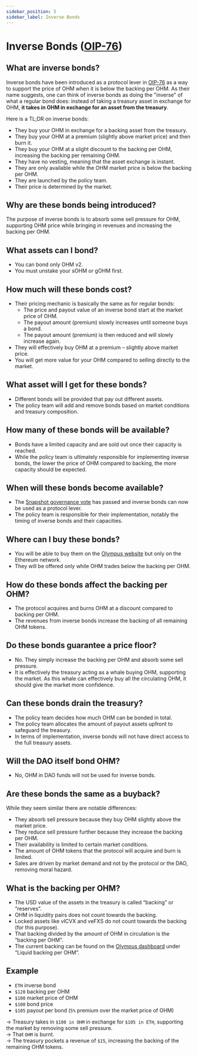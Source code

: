 ```yaml
---
sidebar_position: 5
sidebar_label: Inverse Bonds
---
```


# Inverse Bonds ([OIP-76](https://forum.olympusdao.finance/d/1020-oip-76-create-inverse-bond-policy-lever))

## What are inverse bonds?

Inverse bonds have been introduced as a protocol lever in [OIP-76](https://snapshot.org/#/olympusdao.eth/proposal/0xa544837835f3c4e681efba18d33623d4eb2acedec352dfc3c926a45902cd3612) 
as a way to support the price of OHM when it is below the backing per OHM. As their name suggests, 
one can think of inverse bonds as doing the "inverse" of what a regular bond does: 
instead of taking a treasury asset in exchange for OHM, **it takes in OHM in exchange for an asset from the treasury**. 

Here is a TL;DR on inverse bonds: 
- They buy your OHM in exchange for a backing asset from the treasury.
- They buy your OHM at a premium (slightly above market price) and then burn it.
- They buy your OHM at a slight discount to the backing per OHM, increasing the backing per remaining OHM.
- They have no vesting, meaning that the asset exchange is instant.
- They are only available while the OHM market price is below the backing per OHM.
- They are launched by the policy team.
- Their price is determined by the market.

## Why are these bonds being introduced?

The purpose of inverse bonds is to absorb some sell pressure for OHM, supporting OHM price while bringing in revenues and
increasing the backing per OHM.

## What assets can I bond?

- You can bond only OHM v2.
- You must unstake your sOHM or gOHM first.

## How much will these bonds cost?

- Their pricing mechanic is basically the same as for regular bonds:
    - The price and payout value of an inverse bond start at the market price of OHM.
    - The payout amount (premium) slowly increases until someone buys a bond.
    - The payout amount (premium) is then reduced and will slowly increase again.
- They will effectively buy OHM at a premium – slightly above market price.
- You will get more value for your OHM compared to selling directly to the market.

## What asset will I get for these bonds?

- Different bonds will be provided that pay out different assets.
- The policy team will add and remove bonds based on market conditions and treasury composition.

## How many of these bonds will be available?

- Bonds have a limited capacity and are sold out once their capacity is reached.
- While the policy team is ultimately responsible for implementing inverse bonds, the lower the price of OHM compared to backing, the more capacity should be expected. 

## When will these bonds become available?

- The [Snapshot governance vote](https://snapshot.org/#/olympusdao.eth/proposal/0xa544837835f3c4e681efba18d33623d4eb2acedec352dfc3c926a45902cd3612) has passed and inverse bonds can now be used as a protocol lever.
- The policy team is responsible for their implementation, notably the timing of inverse bonds and their capacities.

## Where can I buy these bonds?

- You will be able to buy them on the [Olympus website](https://app.olympusdao.finance) but only on the Ethereum network.
- They will be offered only while OHM trades below the backing per OHM.

## How do these bonds affect the backing per OHM?

- The protocol acquires and burns OHM at a discount compared to backing per OHM.
- The revenues from inverse bonds increase the backing of all remaining OHM tokens.

## Do these bonds guarantee a price floor?

- No. They simply increase the backing per OHM and absorb some sell pressure.
- It is effectively the treasury acting as a whale buying OHM, supporting the market. 
  As this whale can effectively buy all the circulating OHM, it should give the market more confidence. 

## Can these bonds drain the treasury?

- The policy team decides how much OHM can be bonded in total.
- The policy team allocates the amount of payout assets upfront to safeguard the treasury.
- In terms of implementation, inverse bonds will not have direct access to the full treasury assets.

## Will the DAO itself bond OHM?

- No, OHM in DAO funds will not be used for inverse bonds.

## Are these bonds the same as a buyback?

While they seem similar there are notable differences:

- They absorb sell pressure because they buy OHM slightly above the market price.
- They reduce sell pressure further because they increase the backing per OHM.
- Their availability is limited to certain market conditions.
- The amount of OHM tokens that the protocol will acquire and burn is limited.
- Sales are driven by market demand and not by the protocol or the DAO, removing moral hazard.

## What is the backing per OHM?

- The USD value of the assets in the treasury is called “backing” or “reserves”.
- OHM in liquidity pairs does not count towards the backing.
- Locked assets like vlCVX and veFXS do not count towards the backing (for this purpose).
- That backing divided by the amount of OHM in circulation is the “backing per OHM”.
- The current backing can be found on the [Olympus dashboard](https://app.olympusdao.finance/#/dashboard) under “Liquid backing per OHM”.

## Example

- `ETH` inverse bond
- `$120` backing per OHM
- `$100` market price of OHM
- `$100` bond price
- `$105` payout per bond (`5%` premium over the market price of OHM)

→ Treasury takes in `$100 in OHM` in exchange for `$105 in ETH`, supporting the market by removing some sell pressure.  
→ That `OHM` is burnt.  
→ The treasury pockets a revenue of `$15`, increasing the backing of the remaining OHM tokens.